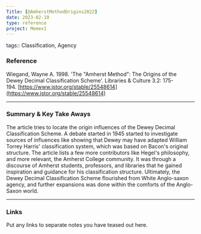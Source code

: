 ```yaml
---
Title: [@AmherstMethodOrigins2022]
date: 2023-02-10
type: reference
project: Memex1
---
```


tags:: Classification, Agency

### Reference 

Wiegand, Wayne A. 1998. 'The "Amherst Method": The Origins of the Dewey Decimal Classification Scheme'. Libraries & Culture 3.2: 175-194. [https://www.jstor.org/stable/25548614](https://www.jstor.org/stable/25548614)

---

### Summary & Key Take Aways

The article tries to locate the origin influences of the Dewey Decimal Classification Scheme. A debate started in 1945 started to investigate sources of influences like showing that Dewey may have adapted William Torrey Harris' classification system, which was based on Bacon's original structure. The article lists a few more contributors like Hegel's philosophy, and more relevant, the Amherst College community. It was through a discourse of Amherst students, professors, and libraries that he gained inspiration and guidance for his classification structure. Ultimately, the Dewey Decimal Classification Scheme flourished from White Anglo-saxon agency, and further expansions was done within the comforts of the Anglo-Saxon world. 

--- 

### Links
Put any links to separate notes you have teased out here.